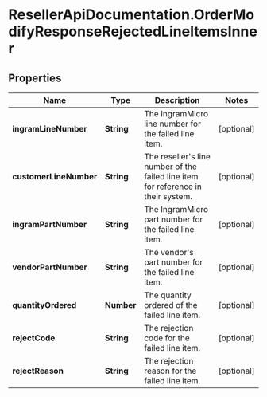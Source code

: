 # ResellerApiDocumentation.OrderModifyResponseRejectedLineItemsInner

## Properties

Name | Type | Description | Notes
------------ | ------------- | ------------- | -------------
**ingramLineNumber** | **String** | The IngramMicro line number for the failed line item. | [optional] 
**customerLineNumber** | **String** | The reseller&#39;s line number of the failed line item for reference in their system. | [optional] 
**ingramPartNumber** | **String** | The IngramMicro part number for the failed line item. | [optional] 
**vendorPartNumber** | **String** | The vendor&#39;s part number for the failed line item. | [optional] 
**quantityOrdered** | **Number** | The quantity ordered of the failed line item. | [optional] 
**rejectCode** | **String** | The rejection code for the failed line item. | [optional] 
**rejectReason** | **String** | The rejection reason for the failed line item. | [optional] 


